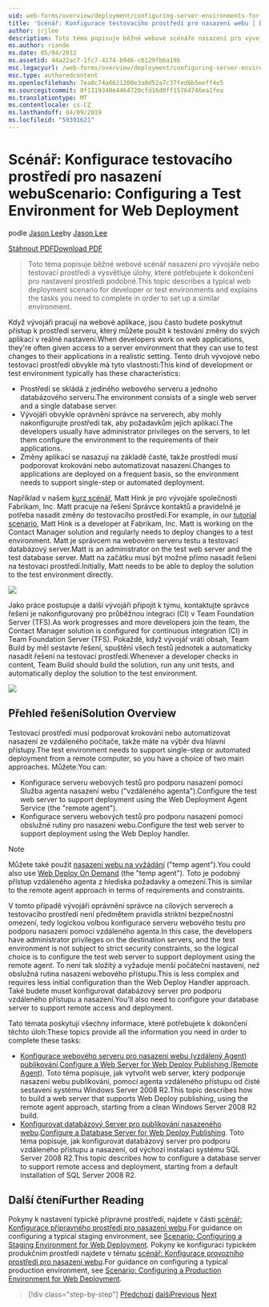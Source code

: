 ```yaml
---
uid: web-forms/overview/deployment/configuring-server-environments-for-web-deployment/scenario-configuring-a-test-environment-for-web-deployment
title: 'Scénář: Konfigurace testovacího prostředí pro nasazení webu | Dokumentace Microsoftu'
author: jrjlee
description: Toto téma popisuje běžné webové scénáře nasazení pro vývojáře nebo testovací prostředí a vysvětluje úlohy, které potřebujete k dokončení pro nastavení incidentech...
ms.author: riande
ms.date: 05/04/2012
ms.assetid: 44a22ac7-1fc7-4174-b946-c6129fb6a19b
msc.legacyurl: /web-forms/overview/deployment/configuring-server-environments-for-web-deployment/scenario-configuring-a-test-environment-for-web-deployment
msc.type: authoredcontent
ms.openlocfilehash: 7ea8c74a6621200e3a0d52a7c37fed6b5eeff4e5
ms.sourcegitcommit: 0f1119340e4464720cfd16d0ff15764746ea1fea
ms.translationtype: MT
ms.contentlocale: cs-CZ
ms.lasthandoff: 04/09/2019
ms.locfileid: "59391621"
---
```

# <a name="scenario-configuring-a-test-environment-for-web-deployment"></a><span data-ttu-id="3a7a0-103">Scénář: Konfigurace testovacího prostředí pro nasazení webu</span><span class="sxs-lookup"><span data-stu-id="3a7a0-103">Scenario: Configuring a Test Environment for Web Deployment</span></span>

<span data-ttu-id="3a7a0-104">podle [Jason Lee](https://github.com/jrjlee)</span><span class="sxs-lookup"><span data-stu-id="3a7a0-104">by [Jason Lee](https://github.com/jrjlee)</span></span>

[<span data-ttu-id="3a7a0-105">Stáhnout PDF</span><span class="sxs-lookup"><span data-stu-id="3a7a0-105">Download PDF</span></span>](https://msdnshared.blob.core.windows.net/media/MSDNBlogsFS/prod.evol.blogs.msdn.com/CommunityServer.Blogs.Components.WeblogFiles/00/00/00/63/56/8130.DeployingWebAppsInEnterpriseScenarios.pdf)

> <span data-ttu-id="3a7a0-106">Toto téma popisuje běžné webové scénář nasazení pro vývojáře nebo testovací prostředí a vysvětluje úlohy, které potřebujete k dokončení pro nastavení prostředí podobné.</span><span class="sxs-lookup"><span data-stu-id="3a7a0-106">This topic describes a typical web deployment scenario for developer or test environments and explains the tasks you need to complete in order to set up a similar environment.</span></span>


<span data-ttu-id="3a7a0-107">Když vývojáři pracují na webové aplikace, jsou často budete poskytnut přístup k prostředí serveru, který můžete použít k testování změny do svých aplikací v reálné nastavení.</span><span class="sxs-lookup"><span data-stu-id="3a7a0-107">When developers work on web applications, they're often given access to a server environment that they can use to test changes to their applications in a realistic setting.</span></span> <span data-ttu-id="3a7a0-108">Tento druh vývojové nebo testovací prostředí obvykle má tyto vlastnosti:</span><span class="sxs-lookup"><span data-stu-id="3a7a0-108">This kind of development or test environment typically has these characteristics:</span></span>

- <span data-ttu-id="3a7a0-109">Prostředí se skládá z jediného webového serveru a jednoho databázového serveru.</span><span class="sxs-lookup"><span data-stu-id="3a7a0-109">The environment consists of a single web server and a single database server.</span></span>
- <span data-ttu-id="3a7a0-110">Vývojáři obvykle oprávnění správce na serverech, aby mohly nakonfigurujte prostředí tak, aby požadavkům jejich aplikací.</span><span class="sxs-lookup"><span data-stu-id="3a7a0-110">The developers usually have administrator privileges on the servers, to let them configure the environment to the requirements of their applications.</span></span>
- <span data-ttu-id="3a7a0-111">Změny aplikací se nasazují na základě časté, takže prostředí musí podporovat krokování nebo automatizovat nasazení.</span><span class="sxs-lookup"><span data-stu-id="3a7a0-111">Changes to applications are deployed on a frequent basis, so the environment needs to support single-step or automated deployment.</span></span>

<span data-ttu-id="3a7a0-112">Například v našem [kurz scénář](../deploying-web-applications-in-enterprise-scenarios/enterprise-web-deployment-scenario-overview.md), Matt Hink je pro vývojáře společnosti Fabrikam, Inc. Matt pracuje na řešení Správce kontaktů a pravidelně je potřeba nasadit změny do testovacího prostředí.</span><span class="sxs-lookup"><span data-stu-id="3a7a0-112">For example, in our [tutorial scenario](../deploying-web-applications-in-enterprise-scenarios/enterprise-web-deployment-scenario-overview.md), Matt Hink is a developer at Fabrikam, Inc. Matt is working on the Contact Manager solution and regularly needs to deploy changes to a test environment.</span></span> <span data-ttu-id="3a7a0-113">Matt je správcem na webovém serveru testu a testovací databázový server.</span><span class="sxs-lookup"><span data-stu-id="3a7a0-113">Matt is an administrator on the test web server and the test database server.</span></span> <span data-ttu-id="3a7a0-114">Matt na začátku musí být možné přímo nasadit řešení na testovací prostředí.</span><span class="sxs-lookup"><span data-stu-id="3a7a0-114">Initially, Matt needs to be able to deploy the solution to the test environment directly.</span></span>

![](scenario-configuring-a-test-environment-for-web-deployment/_static/image1.png)

<span data-ttu-id="3a7a0-115">Jako práce postupuje a další vývojáři připojit k týmu, kontaktujte správce řešení je nakonfigurovaný pro průběžnou integraci (CI) v Team Foundation Server (TFS).</span><span class="sxs-lookup"><span data-stu-id="3a7a0-115">As work progresses and more developers join the team, the Contact Manager solution is configured for continuous integration (CI) in Team Foundation Server (TFS).</span></span> <span data-ttu-id="3a7a0-116">Pokaždé, když vývojář vrátí obsah, Team Build by měl sestavte řešení, spuštění všech testů jednotek a automaticky nasadit řešení na testovací prostředí.</span><span class="sxs-lookup"><span data-stu-id="3a7a0-116">Whenever a developer checks in content, Team Build should build the solution, run any unit tests, and automatically deploy the solution to the test environment.</span></span>

![](scenario-configuring-a-test-environment-for-web-deployment/_static/image2.png)

## <a name="solution-overview"></a><span data-ttu-id="3a7a0-117">Přehled řešení</span><span class="sxs-lookup"><span data-stu-id="3a7a0-117">Solution Overview</span></span>

<span data-ttu-id="3a7a0-118">Testovací prostředí musí podporovat krokování nebo automatizovat nasazení ze vzdáleného počítače, takže máte na výběr dva hlavní přístupy.</span><span class="sxs-lookup"><span data-stu-id="3a7a0-118">The test environment needs to support single-step or automated deployment from a remote computer, so you have a choice of two main approaches.</span></span> <span data-ttu-id="3a7a0-119">Můžete:</span><span class="sxs-lookup"><span data-stu-id="3a7a0-119">You can:</span></span>

- <span data-ttu-id="3a7a0-120">Konfigurace serveru webových testů pro podporu nasazení pomocí Služba agenta nasazení webu ("vzdáleného agenta").</span><span class="sxs-lookup"><span data-stu-id="3a7a0-120">Configure the test web server to support deployment using the Web Deployment Agent Service (the "remote agent").</span></span>
- <span data-ttu-id="3a7a0-121">Konfigurace serveru webových testů pro podporu nasazení pomocí obslužné rutiny pro nasazení webu.</span><span class="sxs-lookup"><span data-stu-id="3a7a0-121">Configure the test web server to support deployment using the Web Deploy handler.</span></span>

> [!NOTE]
> <span data-ttu-id="3a7a0-122">Můžete také použít [nasazení webu na vyžádání](https://technet.microsoft.com/library/ee517345(WS.10).aspx) ("temp agent").</span><span class="sxs-lookup"><span data-stu-id="3a7a0-122">You could also use [Web Deploy On Demand](https://technet.microsoft.com/library/ee517345(WS.10).aspx) (the "temp agent").</span></span> <span data-ttu-id="3a7a0-123">Toto je podobný přístup vzdáleného agenta z hlediska požadavky a omezení.</span><span class="sxs-lookup"><span data-stu-id="3a7a0-123">This is similar to the remote agent approach in terms of requirements and constraints.</span></span>


<span data-ttu-id="3a7a0-124">V tomto případě vývojáři oprávnění správce na cílových serverech a testovacího prostředí není předmětem pravidla striktní bezpečnostní omezení, tedy logickou volbou konfigurace serveru webového testu pro podporu nasazení pomocí vzdáleného agenta.</span><span class="sxs-lookup"><span data-stu-id="3a7a0-124">In this case, the developers have administrator privileges on the destination servers, and the test environment is not subject to strict security constraints, so the logical choice is to configure the test web server to support deployment using the remote agent.</span></span> <span data-ttu-id="3a7a0-125">To není tak složitý a vyžaduje menší počáteční nastavení, než obslužná rutina nasazení webového přístupu.</span><span class="sxs-lookup"><span data-stu-id="3a7a0-125">This is less complex and requires less initial configuration than the Web Deploy Handler approach.</span></span> <span data-ttu-id="3a7a0-126">Také budete muset konfigurovat databázový server pro podporu vzdáleného přístupu a nasazení.</span><span class="sxs-lookup"><span data-stu-id="3a7a0-126">You'll also need to configure your database server to support remote access and deployment.</span></span>

<span data-ttu-id="3a7a0-127">Tato témata poskytují všechny informace, které potřebujete k dokončení těchto úloh:</span><span class="sxs-lookup"><span data-stu-id="3a7a0-127">These topics provide all the information you need in order to complete these tasks:</span></span>

- <span data-ttu-id="3a7a0-128">[Konfigurace webového serveru pro nasazení webu (vzdálený Agent) publikování](configuring-a-web-server-for-web-deploy-publishing-remote-agent.md).</span><span class="sxs-lookup"><span data-stu-id="3a7a0-128">[Configure a Web Server for Web Deploy Publishing (Remote Agent)](configuring-a-web-server-for-web-deploy-publishing-remote-agent.md).</span></span> <span data-ttu-id="3a7a0-129">Toto téma popisuje, jak vytvořit web server, který podporuje nasazení webu publikování, pomocí agenta vzdáleného přístupu od čisté sestavení systému Windows Server 2008 R2.</span><span class="sxs-lookup"><span data-stu-id="3a7a0-129">This topic describes how to build a web server that supports Web Deploy publishing, using the remote agent approach, starting from a clean Windows Server 2008 R2 build.</span></span>
- <span data-ttu-id="3a7a0-130">[Konfigurovat databázový Server pro publikování nasazeného webu](configuring-a-database-server-for-web-deploy-publishing.md).</span><span class="sxs-lookup"><span data-stu-id="3a7a0-130">[Configure a Database Server for Web Deploy Publishing](configuring-a-database-server-for-web-deploy-publishing.md).</span></span> <span data-ttu-id="3a7a0-131">Toto téma popisuje, jak konfigurovat databázový server pro podporu vzdáleného přístupu a nasazení, od výchozí instalaci systému SQL Server 2008 R2.</span><span class="sxs-lookup"><span data-stu-id="3a7a0-131">This topic describes how to configure a database server to support remote access and deployment, starting from a default installation of SQL Server 2008 R2.</span></span>

## <a name="further-reading"></a><span data-ttu-id="3a7a0-132">Další čtení</span><span class="sxs-lookup"><span data-stu-id="3a7a0-132">Further Reading</span></span>

<span data-ttu-id="3a7a0-133">Pokyny k nastavení typické přípravné prostředí, najdete v části [scénář: Konfigurace přípravného prostředí pro nasazení webu](scenario-configuring-a-staging-environment-for-web-deployment.md).</span><span class="sxs-lookup"><span data-stu-id="3a7a0-133">For guidance on configuring a typical staging environment, see [Scenario: Configuring a Staging Environment for Web Deployment](scenario-configuring-a-staging-environment-for-web-deployment.md).</span></span> <span data-ttu-id="3a7a0-134">Pokyny ke konfiguraci typickém produkčním prostředí najdete v tématu [scénář: Konfigurace provozního prostředí pro nasazení webu](scenario-configuring-a-production-environment-for-web-deployment.md).</span><span class="sxs-lookup"><span data-stu-id="3a7a0-134">For guidance on configuring a typical production environment, see [Scenario: Configuring a Production Environment for Web Deployment](scenario-configuring-a-production-environment-for-web-deployment.md).</span></span>

> [!div class="step-by-step"]
> <span data-ttu-id="3a7a0-135">[Předchozí](choosing-the-right-approach-to-web-deployment.md)
> [další](scenario-configuring-a-staging-environment-for-web-deployment.md)</span><span class="sxs-lookup"><span data-stu-id="3a7a0-135">[Previous](choosing-the-right-approach-to-web-deployment.md)
[Next](scenario-configuring-a-staging-environment-for-web-deployment.md)</span></span>
